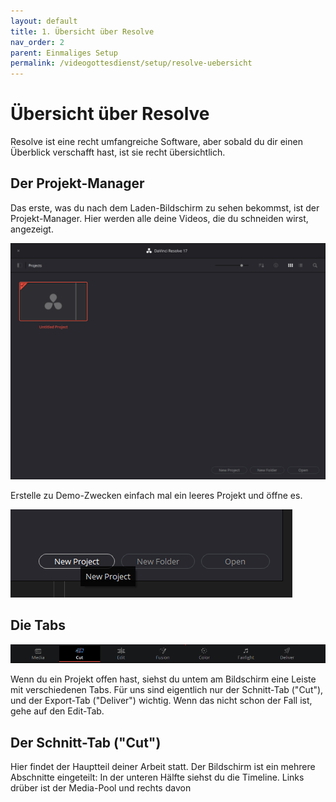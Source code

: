 ```yaml
---
layout: default
title: 1. Übersicht über Resolve
nav_order: 2
parent: Einmaliges Setup
permalink: /videogottesdienst/setup/resolve-uebersicht
---
```


# Übersicht über Resolve
Resolve ist eine recht umfangreiche Software, aber sobald du dir einen Überblick verschafft hast, ist sie recht übersichtlich.

## Der Projekt-Manager
Das erste, was du nach dem Laden-Bildschirm zu sehen bekommst, ist der Projekt-Manager. Hier werden alle deine Videos, die du schneiden wirst, angezeigt.

![](assets/resolve_project_manager.PNG)

Erstelle zu Demo-Zwecken einfach mal ein leeres Projekt und öffne es.

![](assets/resolve_new_project.PNG)

## Die Tabs

![](assets/resolve_tabs.PNG)

Wenn du ein Projekt offen hast, siehst du untem am Bildschirm eine Leiste mit verschiedenen Tabs. Für uns sind eigentlich nur der Schnitt-Tab ("Cut"), und der Export-Tab ("Deliver") wichtig. Wenn das nicht schon der Fall ist, gehe auf den Edit-Tab.

## Der Schnitt-Tab ("Cut")
Hier findet der Hauptteil deiner Arbeit statt. Der Bildschirm ist ein mehrere Abschnitte eingeteilt: In der unteren Hälfte siehst du die Timeline. Links drüber ist der Media-Pool und rechts davon 